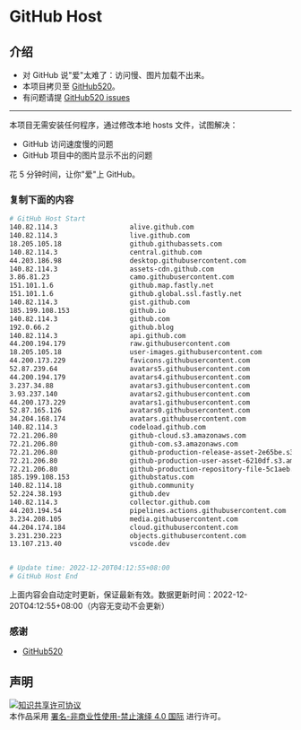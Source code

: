 # GitHub Host
## 介绍
- 对 GitHub 说"爱"太难了：访问慢、图片加载不出来。
- 本项目拷贝至 [GitHub520](https://github.com/521xueweihan/GitHub520)。
- 有问题请提 [GitHub520 issues](https://github.com/521xueweihan/GitHub520/issues/new)

---

本项目无需安装任何程序，通过修改本地 hosts 文件，试图解决：
- GitHub 访问速度慢的问题
- GitHub 项目中的图片显示不出的问题

花 5 分钟时间，让你"爱"上 GitHub。

### 复制下面的内容
```bash
# GitHub Host Start
140.82.114.3                  alive.github.com
140.82.114.3                  live.github.com
18.205.105.18                 github.githubassets.com
140.82.114.3                  central.github.com
44.203.186.98                 desktop.githubusercontent.com
140.82.114.3                  assets-cdn.github.com
3.86.81.23                    camo.githubusercontent.com
151.101.1.6                   github.map.fastly.net
151.101.1.6                   github.global.ssl.fastly.net
140.82.114.3                  gist.github.com
185.199.108.153               github.io
140.82.114.3                  github.com
192.0.66.2                    github.blog
140.82.114.3                  api.github.com
44.200.194.179                raw.githubusercontent.com
18.205.105.18                 user-images.githubusercontent.com
44.200.173.229                favicons.githubusercontent.com
52.87.239.64                  avatars5.githubusercontent.com
44.200.194.179                avatars4.githubusercontent.com
3.237.34.88                   avatars3.githubusercontent.com
3.93.237.140                  avatars2.githubusercontent.com
44.200.173.229                avatars1.githubusercontent.com
52.87.165.126                 avatars0.githubusercontent.com
34.204.168.174                avatars.githubusercontent.com
140.82.114.3                  codeload.github.com
72.21.206.80                  github-cloud.s3.amazonaws.com
72.21.206.80                  github-com.s3.amazonaws.com
72.21.206.80                  github-production-release-asset-2e65be.s3.amazonaws.com
72.21.206.80                  github-production-user-asset-6210df.s3.amazonaws.com
72.21.206.80                  github-production-repository-file-5c1aeb.s3.amazonaws.com
185.199.108.153               githubstatus.com
140.82.114.18                 github.community
52.224.38.193                 github.dev
140.82.114.3                  collector.github.com
44.203.194.54                 pipelines.actions.githubusercontent.com
3.234.208.105                 media.githubusercontent.com
44.204.174.184                cloud.githubusercontent.com
3.231.230.223                 objects.githubusercontent.com
13.107.213.40                 vscode.dev


# Update time: 2022-12-20T04:12:55+08:00
# GitHub Host End

```
上面内容会自动定时更新，保证最新有效。数据更新时间：2022-12-20T04:12:55+08:00（内容无变动不会更新）

### 感谢

- [GitHub520](https://github.com/521xueweihan/GitHub520)

## 声明
<a rel="license" href="https://creativecommons.org/licenses/by-nc-nd/4.0/deed.zh"><img alt="知识共享许可协议" style="border-width: 0" src="https://licensebuttons.net/l/by-nc-nd/4.0/88x31.png"></a><br>本作品采用 <a rel="license" href="https://creativecommons.org/licenses/by-nc-nd/4.0/deed.zh">署名-非商业性使用-禁止演绎 4.0 国际</a> 进行许可。